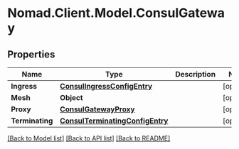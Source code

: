 # Nomad.Client.Model.ConsulGateway

## Properties

Name | Type | Description | Notes
------------ | ------------- | ------------- | -------------
**Ingress** | [**ConsulIngressConfigEntry**](ConsulIngressConfigEntry.md) |  | [optional] 
**Mesh** | **Object** |  | [optional] 
**Proxy** | [**ConsulGatewayProxy**](ConsulGatewayProxy.md) |  | [optional] 
**Terminating** | [**ConsulTerminatingConfigEntry**](ConsulTerminatingConfigEntry.md) |  | [optional] 

[[Back to Model list]](../README.md#documentation-for-models) [[Back to API list]](../README.md#documentation-for-api-endpoints) [[Back to README]](../README.md)

